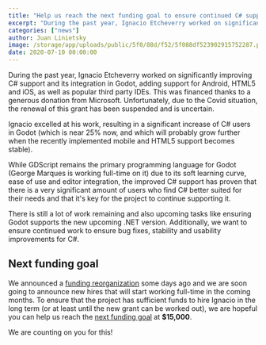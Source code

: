 ```yaml
---
title: "Help us reach the next funding goal to ensure continued C# support"
excerpt: "During the past year, Ignacio Etcheverry worked on significantly improving C# support and its integration in Godot, adding support for Android, HTML5 and iOS, as well as popular third party IDEs. This was financed thanks to a generous donation from Microsoft. Unfortunately, due to the Covid situation, the renewal of this grant has been suspended and is uncertain."
categories: ["news"]
author: Juan Linietsky
image: /storage/app/uploads/public/5f0/88d/f52/5f088df523902915752287.png
date: 2020-07-10 00:00:00
---
```


During the past year, Ignacio Etcheverry worked on significantly improving C# support and its integration in Godot, adding support for Android, HTML5 and iOS, as well as popular third party IDEs. This was financed thanks to a generous donation from Microsoft. Unfortunately, due to the Covid situation, the renewal of this grant has been suspended and is uncertain.

Ignacio excelled at his work, resulting in a significant increase of C# users in Godot (which is near 25% now, and which will probably grow further when the recently implemented mobile and HTML5 support becomes stable). 

While GDScript remains the primary programming language for Godot (George Marques is working full-time on it) due to its soft learning curve, ease of use and editor integration, the improved C# support has proven that there is a very significant amount of users who find C# better suited for their needs and that it's key for the project to continue supporting it.

There is still a lot of work remaining and also upcoming tasks like ensuring Godot supports the new upcoming .NET version. Additionally, we want to ensure continued work to ensure bug fixes, stability and usability improvements for C#.

## Next funding goal

We announced a [funding reorganization](/article/donation-changes) some days ago and we are soon going to announce new hires that will start working full-time in the coming months. To ensure that the project has sufficient funds to hire Ignacio in the long term (or at least until the new grant can be worked out), we are hopeful you can help us reach the [next funding goal](https://www.patreon.com/godotengine) at **$15,000**.

We are counting on you for this!